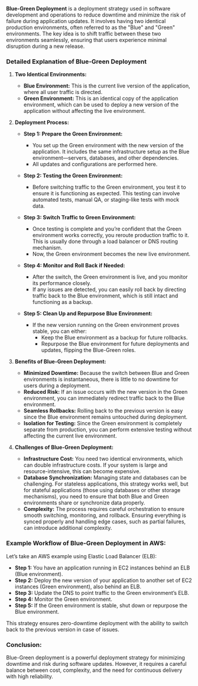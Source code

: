 **Blue-Green Deployment** is a deployment strategy used in software development and operations to reduce downtime and minimize the risk of failure during application updates. It involves having two identical production environments, often referred to as the "Blue" and "Green" environments. The key idea is to shift traffic between these two environments seamlessly, ensuring that users experience minimal disruption during a new release.

### Detailed Explanation of Blue-Green Deployment

1. **Two Identical Environments:**
   - **Blue Environment:** This is the current live version of the application, where all user traffic is directed.
   - **Green Environment:** This is an identical copy of the application environment, which can be used to deploy a new version of the application without affecting the live environment.

2. **Deployment Process:**
   - **Step 1: Prepare the Green Environment:** 
     - You set up the Green environment with the new version of the application. It includes the same infrastructure setup as the Blue environment—servers, databases, and other dependencies.
     - All updates and configurations are performed here.
   
   - **Step 2: Testing the Green Environment:** 
     - Before switching traffic to the Green environment, you test it to ensure it is functioning as expected. This testing can involve automated tests, manual QA, or staging-like tests with mock data.
   
   - **Step 3: Switch Traffic to Green Environment:**
     - Once testing is complete and you’re confident that the Green environment works correctly, you reroute production traffic to it. This is usually done through a load balancer or DNS routing mechanism.
     - Now, the Green environment becomes the new live environment.

   - **Step 4: Monitor and Roll Back if Needed:**
     - After the switch, the Green environment is live, and you monitor its performance closely.
     - If any issues are detected, you can easily roll back by directing traffic back to the Blue environment, which is still intact and functioning as a backup.

   - **Step 5: Clean Up and Repurpose Blue Environment:**
     - If the new version running on the Green environment proves stable, you can either:
       - Keep the Blue environment as a backup for future rollbacks.
       - Repurpose the Blue environment for future deployments and updates, flipping the Blue-Green roles.

3. **Benefits of Blue-Green Deployment:**
   - **Minimized Downtime:** Because the switch between Blue and Green environments is instantaneous, there is little to no downtime for users during a deployment.
   - **Reduced Risk:** If an issue occurs with the new version in the Green environment, you can immediately redirect traffic back to the Blue environment.
   - **Seamless Rollbacks:** Rolling back to the previous version is easy since the Blue environment remains untouched during deployment.
   - **Isolation for Testing:** Since the Green environment is completely separate from production, you can perform extensive testing without affecting the current live environment.

4. **Challenges of Blue-Green Deployment:**
   - **Infrastructure Cost:** You need two identical environments, which can double infrastructure costs. If your system is large and resource-intensive, this can become expensive.
   - **Database Synchronization:** Managing state and databases can be challenging. For stateless applications, this strategy works well, but for stateful applications (those using databases or other storage mechanisms), you need to ensure that both Blue and Green environments share or synchronize data properly.
   - **Complexity:** The process requires careful orchestration to ensure smooth switching, monitoring, and rollback. Ensuring everything is synced properly and handling edge cases, such as partial failures, can introduce additional complexity.

### Example Workflow of Blue-Green Deployment in AWS:
Let’s take an AWS example using Elastic Load Balancer (ELB):

- **Step 1:** You have an application running in EC2 instances behind an ELB (Blue environment).
- **Step 2:** Deploy the new version of your application to another set of EC2 instances (Green environment), also behind an ELB.
- **Step 3:** Update the DNS to point traffic to the Green environment’s ELB.
- **Step 4:** Monitor the Green environment.
- **Step 5:** If the Green environment is stable, shut down or repurpose the Blue environment.

This strategy ensures zero-downtime deployment with the ability to switch back to the previous version in case of issues.

### Conclusion:
Blue-Green deployment is a powerful deployment strategy for minimizing downtime and risk during software updates. However, it requires a careful balance between cost, complexity, and the need for continuous delivery with high reliability.
